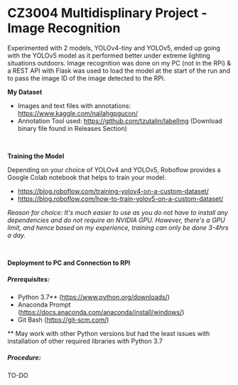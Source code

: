 # CZ3004 Multidisplinary Project - Image Recognition

Experimented with 2 models, YOLOv4-tiny and YOLOv5, ended up going with the YOLOv5 model as it performed better under extreme lighting situations outdoors.
Image recognition was done on my PC (not in the RPi) & a REST API with Flask was used to load the model at the start of the run and to pass the image ID of the image detected to the RPi. 

**My Dataset**
- Images and text files with annotations: https://www.kaggle.com/nailahgpgucon/
- Annotation Tool used: https://github.com/tzutalin/labelImg (Download binary file found in Releases Section)
<br>

**Training the Model** 

Depending on your choice of YOLOv4 and YOLOv5, Roboflow provides a Google Colab notebook that helps to train your model.
- https://blog.roboflow.com/training-yolov4-on-a-custom-dataset/
- https://blog.roboflow.com/how-to-train-yolov5-on-a-custom-dataset/

*Reason for choice: It's much easier to use as you do not have to install any dependencies and do not require an NVIDIA GPU. However, there's a GPU limit, and hence based on my experience, training can only be done 3-4hrs a day.*

<br>

**Deployment to PC and Connection to RPI**

##### Prerequisites:
- Python 3.7** (https://www.python.org/downloads/) 
- Anaconda Prompt (https://docs.anaconda.com/anaconda/install/windows/)
- Git Bash (https://git-scm.com/)

** May work with other Python versions but had the least issues with installation of other required libraries with Python 3.7

##### Procedure:
TO-DO
